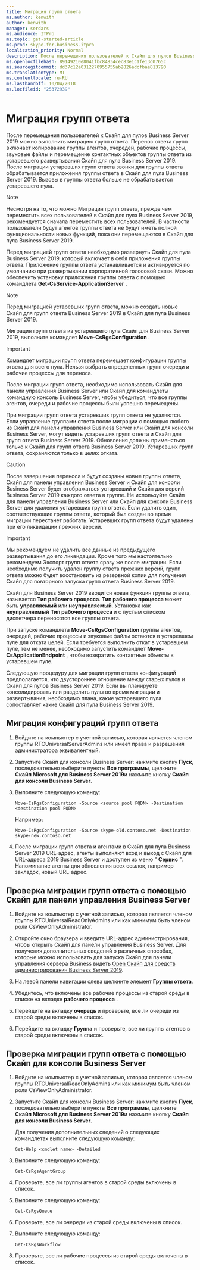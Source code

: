 ```yaml
---
title: Миграция групп ответа
ms.author: kenwith
author: kenwith
manager: serdars
ms.audience: ITPro
ms.topic: get-started-article
ms.prod: skype-for-business-itpro
localization_priority: Normal
description: После перемещения пользователей к Скайп для пулов Business Server 2019 можно выполнить миграцию групп ответа. Перенос ответа групп включает копирование группы агентов, очередей, рабочие процессы, звуковые файлы и перемещение контактных объектов группы ответа из устаревшего развертывания Скайп для пула Business Server 2019. После миграции устаревших групп ответа звонки для группы ответа обрабатывается приложения группы ответа в Скайп для пула Business Server 2019. Вызовы в группы ответа больше не обрабатывается устаревшего пула.
ms.openlocfilehash: 89149210e8041fbc84834cec83e1c1fe13d0765c
ms.sourcegitcommit: dd37c12a0312270955755ab2826adcfbae813790
ms.translationtype: MT
ms.contentlocale: ru-RU
ms.lasthandoff: 10/04/2018
ms.locfileid: "25372939"
---
```

# <a name="migrate-response-groups"></a>Миграция групп ответа

После перемещения пользователей к Скайп для пулов Business Server 2019 можно выполнить миграцию групп ответа. Перенос ответа групп включает копирование группы агентов, очередей, рабочие процессы, звуковые файлы и перемещение контактных объектов группы ответа из устаревшего развертывания Скайп для пула Business Server 2019. После миграции устаревших групп ответа звонки для группы ответа обрабатывается приложения группы ответа в Скайп для пула Business Server 2019. Вызовы в группы ответа больше не обрабатывается устаревшего пула.
  
> [!NOTE]
> Несмотря на то, что можно Миграция групп ответа, прежде чем переместить всех пользователей в Скайп для пула Business Server 2019, рекомендуется сначала переместить всех пользователей. В частности пользователи будут агентов группы ответа не будут иметь полной функциональности новых функций, пока они перемещаются в Скайп для пула Business Server 2019. 
  
Перед миграцией групп ответа необходимо развернуть Скайп для пула Business Server 2019, который включает в себя приложения группы ответа. Приложение группы ответа устанавливается и активируется по умолчанию при развертывании корпоративной голосовой связи. Можно обеспечить установку приложения группы ответа с помощью командлета **Get-CsService-ApplicationServer** . 
  
> [!NOTE]
> Перед миграцией устаревших групп ответа, можно создать новые Скайп для групп ответа Business Server 2019 в Скайп для пула Business Server 2019. 
  
Миграция групп ответа из устаревшего пула Скайп для Business Server 2019, выполните командлет **Move-CsRgsConfiguration** . 
  
> [!IMPORTANT]
> Командлет миграции групп ответа перемещает конфигурации группы ответа для всего пула. Нельзя выбрать определенных групп очереди и рабочие процессы для переноса. 
  
После миграции групп ответа, необходимо использовать Скайп для панели управления Business Server или Скайп для командлеты командную консоль Business Server, чтобы убедиться, что все группы агентов, очереди и рабочие процессы были успешно перемещены. 
  
При миграции групп ответа устаревших групп ответа не удаляются. Если управление группами ответа после миграции с помощью любого из Скайп для панели управления Business Server или Скайп для консоли Business Server, могут видеть устаревших групп ответа и Скайп для групп ответа Business Server 2019. Обновления должны применяться только к Скайп для групп ответа Business Server 2019. Устаревших групп ответа, сохраняются только в целях отката. 
  
> [!CAUTION]
> После завершения переноса и будут созданы новые группы ответа, Скайп для панели управления Business Server и Скайп для консоли Business Server будет отображаться устаревший и Скайп для версий Business Server 2019 каждого ответа в группе. Не используйте Скайп для панели управления Business Server или Скайп для консоли Business Server для удаления устаревших групп ответа. Если удалить один, соответствующие группы ответа, который был создан во время миграции перестанет работать. Устаревших групп ответа будут удалены при его ликвидации прежних версий. 
  
> [!IMPORTANT]
> Мы рекомендуем не удалить все данные из предыдущего развертывания до его ликвидации. Кроме того мы настоятельно рекомендуем Экспорт групп ответа сразу же после миграции. Если необходимо получить удален группу ответа прежних версий, групп ответа можно будет восстановить из резервной копии для получения Скайп для повторного запуска групп ответа Business Server 2019. 
  
Скайп для Business Server 2019 вводится новая функция группы ответа, называется **Тип рабочего процесса**. **Тип рабочего процесса** может быть **управляемый** или **неуправляемый**. Установка как **неуправляемый** **Тип рабочего процесса** и с пустым списком диспетчера переносятся все группы ответа. 
  
При запуске командлета **Move-CsRgsConfiguration** группы агентов, очередей, рабочие процессы и звуковые файлы остаются в устаревшем пуле для отката целей. Если требуется выполнить откат в устаревшем пуле, тем не менее, необходимо запустить командлет **Move-CsApplicationEndpoint** , чтобы возвратить контактные объекты в устаревшем пуле. 
  
Следующую процедуру для миграции групп ответа конфигураций предполагается, что двустороннее отношение между старых пулов и Скайп для пулов Business Server 2019. Если вы планируете консолидировать или разделить пулы во время миграции и развертывания, необходимо плана, какие устаревшего пула сопоставляет какие Скайп для пула Business Server 2019.
  
## <a name="to-migrate-response-group-configurations"></a>Миграция конфигураций групп ответа

1. Войдите на компьютер с учетной записью, которая является членом группы RTCUniversalServerAdmins или имеет права и разрешения администратора эквивалентный.
    
2. Запустите Скайп для консоли Business Server: нажмите кнопку **Пуск**, последовательно выберите пункты **Все программы**, щелкните **Скайп Microsoft для Business Server 2019**и нажмите кнопку **Скайп для консоли Business Server**.
    
3. Выполните следующую команду:
    
   ```
   Move-CsRgsConfiguration -Source <source pool FQDN> -Destination <destination pool FQDN>
   ```

    Например:
    
   ```
   Move-CsRgsConfiguration -Source skype-old.contoso.net -Destination skype-new.contoso.net
   ```

4. После миграции групп ответа и агентами в Скайп для пула Business Server 2019 URL-адрес, агенты выполняют вход и выход с Скайп для URL-адреса 2019 Business Server и доступен из меню " **Сервис** ". Напоминание агенты для обновления всех ссылок, например закладок, новый URL-адрес. 
    
## <a name="to-verify-response-group-migration-by-using-skype-for-business-server-control-panel"></a>Проверка миграции групп ответа с помощью Скайп для панели управления Business Server

1. Войдите на компьютер с учетной записью, которая является членом группы RTCUniversalReadOnlyAdmins или как минимум быть членом роли CsViewOnlyAdministrator.
    
2. Откройте окно браузера и введите URL-адрес администрирования, чтобы открыть Скайп для панели управления Business Server. Для получения дополнительных сведений о различных способах, которые можно использовать для запуска Скайп для панели управления сервера Business видеть [Open Скайп для средств администрирования Business Server 2019](https://technet.microsoft.com/en-us/library/gg195741(v=ocs.15).aspx). 
    <!-- The above link points to un-rebranded 2013 content we will need to discuss rebrand or bring forward -->
3. На левой панели навигации слева щелкните элемент **Группы ответа**.
    
4. Убедитесь, что включены все рабочие процессы из старой среды в списке на вкладке **рабочего процесса** . 
    
5. Перейдите на вкладку **очередь** и проверьте, все ли очереди из старой среды включены в список. 
    
6. Перейдите на вкладку **Группа** и проверьте, все ли группы агентов в старой среды включены в список. 
    
## <a name="to-verify-response-group-migration-by-using-skype-for-business-server-management-shell"></a>Проверка миграции групп ответа с помощью Скайп для консоли Business Server

1. Войдите на компьютер с учетной записью, которая является членом группы RTCUniversalReadOnlyAdmins или как минимум быть членом роли CsViewOnlyAdministrator.
    
2. Запустите Скайп для консоли Business Server: нажмите кнопку **Пуск**, последовательно выберите пункты **Все программы**, щелкните **Скайп Microsoft для Business Server 2019**и нажмите кнопку **Скайп для консоли Business Server**.
    
    Для получения дополнительных сведений о следующих командлетах выполните следующую команду:
    
   ```
   Get-Help <cmdlet name> -Detailed
   ```

3. Выполните следующую команду:
    
   ```
   Get-CsRgsAgentGroup
   ```

4. Проверьте, все ли группы агентов в старой среды включены в список.
    
5. Выполните следующую команду:
    
   ```
   Get-CsRgsQueue
   ```

6. Проверьте, все ли очереди из старой среды включены в список.
    
7. Выполните следующую команду:
    
   ```
   Get-CsRgsWorkflow
   ```

8. Проверьте, все ли рабочие процессы из старой среды включены в список.
    

